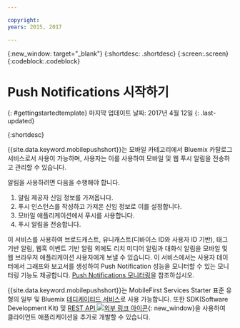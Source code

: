 ```yaml
---

copyright:
years: 2015, 2017

---
```


{:new_window: target="_blank"}
{:shortdesc: .shortdesc}
{:screen:.screen}
{:codeblock:.codeblock}

# Push Notifications 시작하기
{: #gettingstartedtemplate}
마지막 업데이트 날짜: 2017년 4월 12일
{: .last-updated}

{:shortdesc}

{{site.data.keyword.mobilepushshort}}는 모바일 카테고리에서 Bluemix 카탈로그 서비스로서 사용이 가능하며, 사용자는 이를 사용하여 모바일 및 웹 푸시 알림을 전송하고 관리할 수 있습니다. 

알림을 사용하려면 다음을 수행해야 합니다. 

1. 알림 제공자 신임 정보를 가져옵니다. 
1. 푸시 인스턴스를 작성하고 가져온 신임 정보로 이를 설정합니다. 
1. 모바일 애플리케이션에서 푸시를 사용합니다. 
1. 푸시 알림을 전송합니다. 

이 서비스를 사용하여 브로드캐스트, 유니캐스트(디바이스 ID와 사용자 ID 기반), 태그 기반 알림, 웹훅 이벤트 기반 알림 외에도 리치 미디어 알림과 대화식 알림을 모바일 및 웹 브라우저 애플리케이션 사용자에게 보낼 수 있습니다. 이 서비스에서는 사용자 데이터에서 그래프와 보고서를 생성하여 Push Notification 성능을 모니터할 수 있는 모니터링 기능도 제공합니다. [Push Notifications 모니터링](/docs/services/mobilepush/t_push_monitoring.html)을 참조하십시오.

{{site.data.keyword.mobilepushshort}}는 MobileFirst Services Starter 표준 유형의 일부 및 Bluemix [데디케이티드 서비스](/docs/dedicated/index.html)로 사용 가능합니다. 또한 SDK(Software Development Kit) 및 [REST API ![외부 링크 아이콘](../../icons/launch-glyph.svg "외부 링크 아이콘")](https://mobile.ng.bluemix.net/imfpush/){: new_window}을 사용하여 클라이언트 애플리케이션을 추가로 개발할 수 있습니다. 








